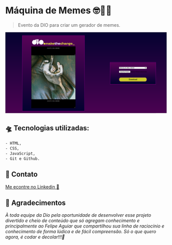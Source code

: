 # Máquina de Memes 🤓🥴🤣

> Evento da DIO para criar um gerador de memes.

![preview](./.github/preview_.png)

## 🛸 Tecnologias utilizadas:
    - HTML,
    - CSS,
    - JavaScript,
    - Git e Github.

## 🤳 Contato

[Me econtre no Linkedin 🔗](https://www.linkedin.com/in/cristiemim9/)

## 🥂 Agradecimentos

_À toda equipe da Dio pela oportunidade de desenvolver esse projeto divertido e cheio de conteúdo que só agregam conhecimento e principalmente ao Felipe Aguiar que compartilhou sua linha de raciocínio e conhecimento de forma lúdica e de fácil compreensão. Só o que quero agora, é codar e decolar!!!🚀_ 